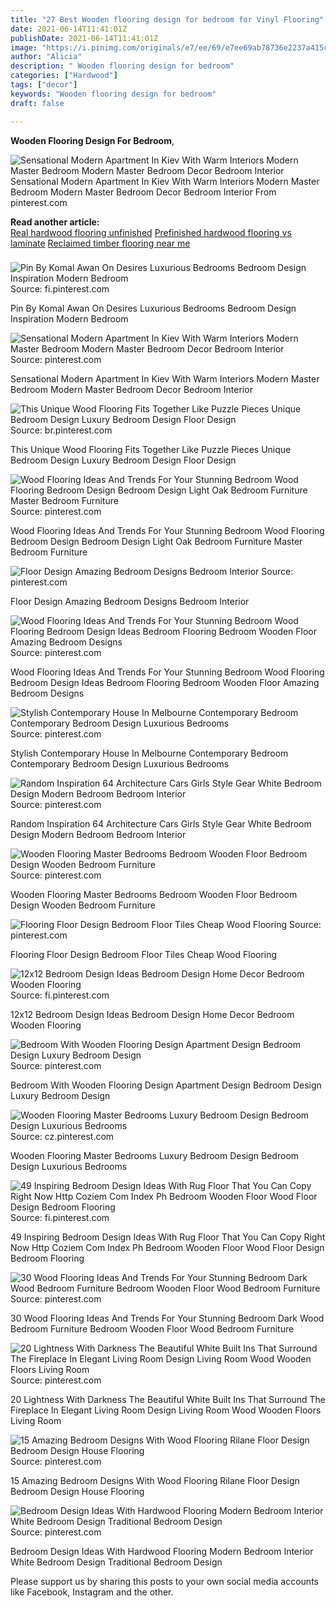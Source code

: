 ```yaml
---
title: "27 Best Wooden flooring design for bedroom for Vinyl Flooring"
date: 2021-06-14T11:41:01Z
publishDate: 2021-06-14T11:41:01Z
image: "https://i.pinimg.com/originals/e7/ee/69/e7ee69ab78736e2237a415c262ea12e8.jpg"
author: "Alicia"
description: " Wooden flooring design for bedroom"
categories: ["Hardwood"]
tags: ["decor"]
keywords: "Wooden flooring design for bedroom"
draft: false

---
```

<!-- Head tag Code -->
**Wooden Flooring Design For Bedroom**, 

![Sensational Modern Apartment In Kiev With Warm Interiors Modern Master Bedroom Modern Master Bedroom Decor Bedroom Interior](https://i.pinimg.com/originals/0a/20/84/0a2084c4d70c4656c89ce484fa8938b8.jpg "Sensational Modern Apartment In Kiev With Warm Interiors Modern Master Bedroom Modern Master Bedroom Decor Bedroom Interior")
Sensational Modern Apartment In Kiev With Warm Interiors Modern Master Bedroom Modern Master Bedroom Decor Bedroom Interior From pinterest.com

**Read another article:**  
[Real hardwood flooring unfinished](/real-hardwood-flooring-unfinished/)
[Prefinished hardwood flooring vs laminate](/prefinished-hardwood-flooring-vs-laminate/)
[Reclaimed timber flooring near me](/reclaimed-timber-flooring-near-me/)




### 

 


![Pin By Komal Awan On Desires Luxurious Bedrooms Bedroom Design Inspiration Modern Bedroom](https://i.pinimg.com/originals/d2/eb/9b/d2eb9b3efbbe17fcd6ae8c510579be10.jpg "Pin By Komal Awan On Desires Luxurious Bedrooms Bedroom Design Inspiration Modern Bedroom")
Source: fi.pinterest.com

Pin By Komal Awan On Desires Luxurious Bedrooms Bedroom Design Inspiration Modern Bedroom  

![Sensational Modern Apartment In Kiev With Warm Interiors Modern Master Bedroom Modern Master Bedroom Decor Bedroom Interior](https://i.pinimg.com/originals/0a/20/84/0a2084c4d70c4656c89ce484fa8938b8.jpg "Sensational Modern Apartment In Kiev With Warm Interiors Modern Master Bedroom Modern Master Bedroom Decor Bedroom Interior")
Source: pinterest.com

Sensational Modern Apartment In Kiev With Warm Interiors Modern Master Bedroom Modern Master Bedroom Decor Bedroom Interior  

![This Unique Wood Flooring Fits Together Like Puzzle Pieces Unique Bedroom Design Luxury Bedroom Design Floor Design](https://i.pinimg.com/originals/d8/eb/1f/d8eb1f6a08eea53adc21b213c3612bd5.jpg "This Unique Wood Flooring Fits Together Like Puzzle Pieces Unique Bedroom Design Luxury Bedroom Design Floor Design")
Source: br.pinterest.com

This Unique Wood Flooring Fits Together Like Puzzle Pieces Unique Bedroom Design Luxury Bedroom Design Floor Design  

![Wood Flooring Ideas And Trends For Your Stunning Bedroom Wood Flooring Bedroom Design Bedroom Design Light Oak Bedroom Furniture Master Bedroom Furniture](https://i.pinimg.com/originals/fb/70/04/fb70040a270ba9d8ce0abdb267df4e69.jpg "Wood Flooring Ideas And Trends For Your Stunning Bedroom Wood Flooring Bedroom Design Bedroom Design Light Oak Bedroom Furniture Master Bedroom Furniture")
Source: pinterest.com

Wood Flooring Ideas And Trends For Your Stunning Bedroom Wood Flooring Bedroom Design Bedroom Design Light Oak Bedroom Furniture Master Bedroom Furniture  

![Floor Design Amazing Bedroom Designs Bedroom Interior](https://i.pinimg.com/originals/a4/14/5d/a4145d90c5a6a7ae199c0b7dd7651872.jpg "Floor Design Amazing Bedroom Designs Bedroom Interior")
Source: pinterest.com

Floor Design Amazing Bedroom Designs Bedroom Interior  

![Wood Flooring Ideas And Trends For Your Stunning Bedroom Wood Flooring Bedroom Design Ideas Bedroom Flooring Bedroom Wooden Floor Amazing Bedroom Designs](https://i.pinimg.com/originals/47/aa/c9/47aac975ce177205811ad918732bfbdb.jpg "Wood Flooring Ideas And Trends For Your Stunning Bedroom Wood Flooring Bedroom Design Ideas Bedroom Flooring Bedroom Wooden Floor Amazing Bedroom Designs")
Source: pinterest.com

Wood Flooring Ideas And Trends For Your Stunning Bedroom Wood Flooring Bedroom Design Ideas Bedroom Flooring Bedroom Wooden Floor Amazing Bedroom Designs  

![Stylish Contemporary House In Melbourne Contemporary Bedroom Contemporary Bedroom Design Luxurious Bedrooms](https://i.pinimg.com/originals/0a/9a/01/0a9a01179057288ce3297c60855aaa12.jpg "Stylish Contemporary House In Melbourne Contemporary Bedroom Contemporary Bedroom Design Luxurious Bedrooms")
Source: pinterest.com

Stylish Contemporary House In Melbourne Contemporary Bedroom Contemporary Bedroom Design Luxurious Bedrooms  

![Random Inspiration 64 Architecture Cars Girls Style Gear White Bedroom Design Modern Bedroom Bedroom Interior](https://i.pinimg.com/originals/df/26/85/df268577d102ed36aadbfedb960b9b0a.jpg "Random Inspiration 64 Architecture Cars Girls Style Gear White Bedroom Design Modern Bedroom Bedroom Interior")
Source: pinterest.com

Random Inspiration 64 Architecture Cars Girls Style Gear White Bedroom Design Modern Bedroom Bedroom Interior  

![Wooden Flooring Master Bedrooms Bedroom Wooden Floor Bedroom Design Wooden Bedroom Furniture](https://i.pinimg.com/564x/51/8e/c4/518ec4d8824efc1a42dcdaab3d4ffa9a.jpg "Wooden Flooring Master Bedrooms Bedroom Wooden Floor Bedroom Design Wooden Bedroom Furniture")
Source: pinterest.com

Wooden Flooring Master Bedrooms Bedroom Wooden Floor Bedroom Design Wooden Bedroom Furniture  

![Flooring Floor Design Bedroom Floor Tiles Cheap Wood Flooring](https://i.pinimg.com/originals/5c/13/81/5c1381f9d41b54c838273ef899a9ad37.jpg "Flooring Floor Design Bedroom Floor Tiles Cheap Wood Flooring")
Source: pinterest.com

Flooring Floor Design Bedroom Floor Tiles Cheap Wood Flooring  

![12x12 Bedroom Design Ideas Bedroom Design Home Decor Bedroom Wooden Flooring](https://i.pinimg.com/736x/65/48/2b/65482bd1dbbd9b20a803c24b75078b12.jpg "12x12 Bedroom Design Ideas Bedroom Design Home Decor Bedroom Wooden Flooring")
Source: fi.pinterest.com

12x12 Bedroom Design Ideas Bedroom Design Home Decor Bedroom Wooden Flooring  

![Bedroom With Wooden Flooring Design Apartment Design Bedroom Design Luxury Bedroom Design](https://i.pinimg.com/originals/6a/17/0c/6a170c35ec18bd61931c548f404d49ca.jpg "Bedroom With Wooden Flooring Design Apartment Design Bedroom Design Luxury Bedroom Design")
Source: pinterest.com

Bedroom With Wooden Flooring Design Apartment Design Bedroom Design Luxury Bedroom Design  

![Wooden Flooring Master Bedrooms Luxury Bedroom Design Bedroom Design Luxurious Bedrooms](https://i.pinimg.com/originals/c9/1a/14/c91a14ae9f777af8347d3ae9a7135ce4.jpg "Wooden Flooring Master Bedrooms Luxury Bedroom Design Bedroom Design Luxurious Bedrooms")
Source: cz.pinterest.com

Wooden Flooring Master Bedrooms Luxury Bedroom Design Bedroom Design Luxurious Bedrooms  

![49 Inspiring Bedroom Design Ideas With Rug Floor That You Can Copy Right Now Http Coziem Com Index Ph Bedroom Wooden Floor Wood Floor Design Bedroom Flooring](https://i.pinimg.com/originals/cd/c3/9e/cdc39ef640c636391212b1532e04d9ab.jpg "49 Inspiring Bedroom Design Ideas With Rug Floor That You Can Copy Right Now Http Coziem Com Index Ph Bedroom Wooden Floor Wood Floor Design Bedroom Flooring")
Source: fi.pinterest.com

49 Inspiring Bedroom Design Ideas With Rug Floor That You Can Copy Right Now Http Coziem Com Index Ph Bedroom Wooden Floor Wood Floor Design Bedroom Flooring  

![30 Wood Flooring Ideas And Trends For Your Stunning Bedroom Dark Wood Bedroom Furniture Bedroom Wooden Floor Wood Bedroom Furniture](https://i.pinimg.com/736x/2f/dd/09/2fdd09f9b5fbdf5981e35a928aea5b2a.jpg "30 Wood Flooring Ideas And Trends For Your Stunning Bedroom Dark Wood Bedroom Furniture Bedroom Wooden Floor Wood Bedroom Furniture")
Source: pinterest.com

30 Wood Flooring Ideas And Trends For Your Stunning Bedroom Dark Wood Bedroom Furniture Bedroom Wooden Floor Wood Bedroom Furniture  

![20 Lightness With Darkness The Beautiful White Built Ins That Surround The Fireplace In Elegant Living Room Design Living Room Wood Wooden Floors Living Room](https://i.pinimg.com/736x/c6/2d/df/c62ddfd5f1b5f4c24ca770a217b88b3d--fancy-living-rooms-elegant-living-room.jpg "20 Lightness With Darkness The Beautiful White Built Ins That Surround The Fireplace In Elegant Living Room Design Living Room Wood Wooden Floors Living Room")
Source: pinterest.com

20 Lightness With Darkness The Beautiful White Built Ins That Surround The Fireplace In Elegant Living Room Design Living Room Wood Wooden Floors Living Room  

![15 Amazing Bedroom Designs With Wood Flooring Rilane Floor Design Bedroom Design House Flooring](https://i.pinimg.com/originals/52/b8/3e/52b83e7322117ddcbc8633418822f001.jpg "15 Amazing Bedroom Designs With Wood Flooring Rilane Floor Design Bedroom Design House Flooring")
Source: pinterest.com

15 Amazing Bedroom Designs With Wood Flooring Rilane Floor Design Bedroom Design House Flooring  

![Bedroom Design Ideas With Hardwood Flooring Modern Bedroom Interior White Bedroom Design Traditional Bedroom Design](https://i.pinimg.com/originals/e7/ee/69/e7ee69ab78736e2237a415c262ea12e8.jpg "Bedroom Design Ideas With Hardwood Flooring Modern Bedroom Interior White Bedroom Design Traditional Bedroom Design")
Source: pinterest.com

Bedroom Design Ideas With Hardwood Flooring Modern Bedroom Interior White Bedroom Design Traditional Bedroom Design  

Please support us by sharing this posts to your own social media accounts like Facebook, Instagram and the other.

